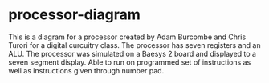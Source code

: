 # processor-diagram

This is a diagram for a processor created by Adam Burcombe and Chris Turori for a digital curcuitry class. 
The processor has seven registers and an ALU. The processor was simulated on a Baesys 2 board and displayed to a
seven segment display. Able to run on programmed set of instructions as well as instructions given through number pad. 
